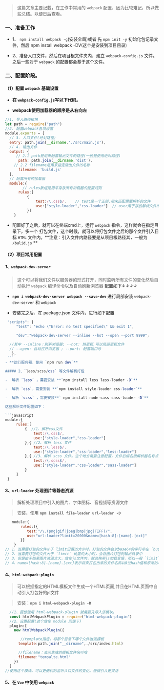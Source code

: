 > 这篇文章主要记载，在工作中常用的 `webpack` 配置，因为比较难记，所以做些总结。以便日后查看。


### 一、准备工作

 - 1、 `npm install webpack -g`(安装全局)或者 先 `npm init -y` 初始化包记录文件，然后 npm install webpack -DV(这个是安装到项目目录)
 
 - 2、准备入口文件，然后在项目根文件夹内，建立 `webpack-config.js` 文件。之后一些对于 `webpack` 的配置都会基于这个文件。

### 二、配置阶段。

#### （1）配置 `webpack` 基础设置
 
 - **在 `webpack-config.js`写以下代码。**
 
 - **webpack使用加载器的顺序是从右向左**

  ```javascript
 //1. 导入路径模块
  let path = require("path")
  //2. 配置webpack各项设置
  module.exports = {
    // 3. 入口文件(绝对路径)
    entry: path.join(__dirname,'./src/main.js'),
    // 4. 输出文件
    output: {
       // 2.1 path是用来配置输出文件的路径(一般是使用绝对路径)
        path: path.join(__dirname,'dist'),
      // 2.2 filename是用来指定输出文件的名称
        filename: 'build.js' 
    },
    // 配置所有的加载器
    module:{
          // rules数组是用来存放所有加载器的配置规则
        rules:[
            {
                test:/\.css$/,    // test是一个正则,用来匹配需要解析的文件
                use:["style-loader","css-loader"]  // user用于存放解析文件的加载器
            }]
      }
   ```
  
  - 配置好了之后，就可以在终端cmd上，运行 `webpack` 指令，这样就会在指定目录下，多一个 打包文件，这个时候，就可以将打包文件之后的那个文件引入目标 `HTML` 文件内。**注意：引入文件内路径要是从项目根路径其，一般为 `/bulid.js` **


#### （2）项目常用配置

##### 1、`webpack-dev-server`
  
  > 这个可以将我们文件以服务器的形式打开，同时监听所有文件的变化然后自动执行 `webpack` 编译命令以及自动刷新浏览器
  > **配置如下↓↓↓↓**
 
   - **`npm i webpack-dev-server webpack --save-dev`**   进行局部安装 `webpack-dev-server` 和 `webpack`
      
   - 安装完之后，在 package.json 文件内，进行如下配置

   ```javascript
    "scripts": {
        "test": "echo \"Error: no test specified\" && exit 1",

        "dev":"webpack-dev-server --inline --hot --open --port 9999";

     //其中 --inline：刷新浏览器; --hot: 热更新,可以局部更新文件
     // --open: 自动打开浏览器 ; --port: 配置端口号
      },
    ```
   - **运行服务器，使用 `npm run dev`**

##### 2、`less/scss/css` 等文件解析打包

   -  解析 `less` ，需要安装 **`npm install less less-loader -D`**

   -  解析 `css`，需要安装 **`npm install style-loader css-loader`**

   -  解析 `scss` ，需要安装**` npm install node-sass sass-loader -D`**

这些解析文件配置如下：

```javascript
   module:{
        rules:[
            {  //1、解析css文件
                test:/\.css$/,
                use:["style-loader","css-loader"]
            },{ //2、解析 less 文件
                test:/\.less$/,
                use:["style-loader","css-loader","less-loader"]
            },{ //3、解析 scss 文件。这个地方需要注意配置，文件后缀名跟解析器名有点不一样
                test:/\.scss$/,
                use:["style-loader","css-loader","sass-loader"]
            }
        ]
    }

```

#### 3、`url-loader` 处理图片等静态资源
 
> 解析处理项目中引入的图片、字体图标、音视频等资源文件

> 安装，使用 **`npm install file-loader url-loader -D`**

```javascript
   module:{
       rules:[{
          test:"/\.(png|gif|jpeg|bmp|jpg|TIFF)/",
          use:"url-loader?limit=20000&name=[hash:8]-[name].[ext]"
       }]
    }
// 1、当需要打包的文件小于 limit设置的大小时，打包的文件会以base64的字符串在 `build.js`
// 2、当需要打包的文件大于 `limit` 设置的大小时，会将图片打包到输出目录中
// 3、但是由于如果图片资源太大，放在js文件内，就会拖带js加载变慢，所以一般 `limit` 值不会设置的太大，一般不超过 5k
// 4、name=[hash:8]-[name].[ext]表示将来打包出来的文件名称以8位hash值和原来的名称进行拼接,文件扩展名不变
```

#### 4、`html-webpack-plugin`

> 可以根据指定的HTML模板文件生成一个HTML页面,并且在HTML页面中自动引入打包好的js文件

> 安装：**`npm i html-webpack-plugin -D`**

```javascript
  //1、要想使用 html-webpack-plugin 就需要先导入该模块。
  const htmlWebpackPlugin = require("html-webpack-plugin")
  //2、设置配置(这个放在 module 同级下) 
  plugin:[
    new htmlWebpackPlugin({

       //template指定，将那个目录下哪个文件当做模板
      template:path.join("__dirname",./src/index.html)

      //filename：表示生成的模板文件名叫啥
      filename:"tempalte.html" 
    })    
  ]
//使用这个模块。可以更便利的监听入口文件的变化。使得引入更灵活
```

#### 5、在 `Vue` 中使用 `webpack`
